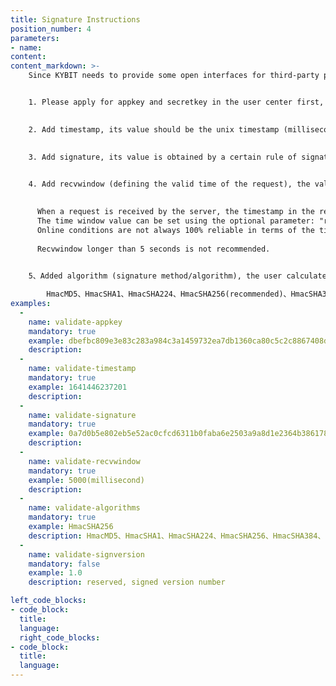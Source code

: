 ```yaml
---
title: Signature Instructions
position_number: 4
parameters:
- name:
content:
content_markdown: >-
    Since KYBIT needs to provide some open interfaces for third-party platforms，therefore, the issue of data security needs to be considered. Such as whether the data has been tampered with, whether the data is outdated, whether the data can be submitted repeatedly, and the access frequency of the interface, and whether data has been tampered with is the most important issue.


    1. Please apply for appkey and secretkey in the user center first, each user's appkey and secretkey are different.
    

    2. Add timestamp, its value should be the unix timestamp (milliseconds) of the time when the request is sent, and the time of the data is calculated based on this value.
    

    3. Add signature, its value is obtained by a certain rule of signature algorithm.
    

    4. Add recvwindow (defining the valid time of the request), the valid time is currently relatively simple and uniformly fixed at a certain value.
    

      When a request is received by the server, the timestamp in the request is checked to ensure it falls between 2 to 60 seconds. Any request with a timestamp older than 5,000 milliseconds is considered invalid. 
      The time window value can be set using the optional parameter: "recvWindow". Additionally, if the server determines that the client's timestamp is more than one second ahead of the server, the request will also be invalid. 
      Online conditions are not always 100% reliable in terms of the timeliness of trades, resulting in varying levels of latency between your local program and the KYBIT server. This is why we provide the "recvWindow" parameter - if you engage in high-frequency trading and require stricter transaction timeliness, you can adjust the "recvWindow" parameter to better meet your needs.
      
      Recvwindow longer than 5 seconds is not recommended.
      

    5、Added algorithm (signature method/algorithm), the user calculates the signature according to the protocol of the hash, and HmacSHA256 is recommended. For those protocols that are supported, see the table below.

        HmacMD5、HmacSHA1、HmacSHA224、HmacSHA256(recommended)、HmacSHA384、HmacSHA512
examples:
  -
    name: validate-appkey
    mandatory: true
    example: dbefbc809e3e83c283a984c3a1459732ea7db1360ca80c5c2c8867408d28cc83
    description:
  -
    name: validate-timestamp
    mandatory: true
    example: 1641446237201
    description:
  -
    name: validate-signature
    mandatory: true
    example: 0a7d0b5e802eb5e52ac0cfcd6311b0faba6e2503a9a8d1e2364b38617877574d
    description:
  -
    name: validate-recvwindow
    mandatory: true
    example: 5000(millisecond)
    description:
  -
    name: validate-algorithms
    mandatory: true
    example: HmacSHA256
    description: HmacMD5、HmacSHA1、HmacSHA224、HmacSHA256、HmacSHA384、HmacSHA512，The default is：HmacSHA256
  -
    name: validate-signversion
    mandatory: false
    example: 1.0
    description: reserved, signed version number

left_code_blocks:
- code_block:
  title:
  language:
  right_code_blocks:
- code_block:
  title:
  language:
---
```



